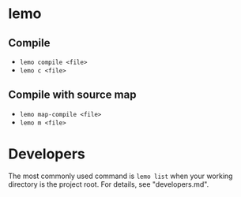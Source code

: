 lemo
====

Compile
-------

- `lemo compile <file>`
- `lemo c <file>`

Compile with source map
-----------------------

- `lemo map-compile <file>`
- `lemo m <file>`

Developers
==========

The most commonly used command is `lemo list` when your working directory is the project root. For details, see "developers.md".
